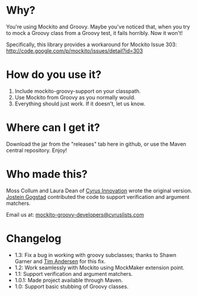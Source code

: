Why?
====

You're using Mockito and Groovy. Maybe you've noticed that, when you try to mock a Groovy
class from a Groovy test, it fails horribly. Now it won't!

Specifically, this library provides a workaround for Mockito Issue 303:
http://code.google.com/p/mockito/issues/detail?id=303

How do you use it?
==================

1) Include mockito-groovy-support on your classpath.
2) Use Mockito from Groovy as you normally would.
3) Everything should just work. If it doesn't, let us know.

Where can I get it?
===================

Download the jar from the "releases" tab here in github,
or use the Maven central repository.  Enjoy!

Who made this?
==============

Moss Collum and Laura Dean of [Cyrus Innovation](http://www.cyrusinnovation.com/) wrote the original
version. [Jostein Gogstad](https://github.com/gogstad) contributed the code to support verification
and argument matchers.

Email us at: mockito-groovy-developers@cyruslists.com

Changelog
=========

* 1.3: Fix a bug in working with groovy subclasses; thanks to Shawn Garner and [Tim Andersen](http://timandersen.net/) for this fix.
* 1.2: Work seamlessly with Mockito using MockMaker extension point.
* 1.1: Support verification and argument matchers.
* 1.0.1: Made project available through Maven.
* 1.0: Support basic stubbing of Groovy classes.
